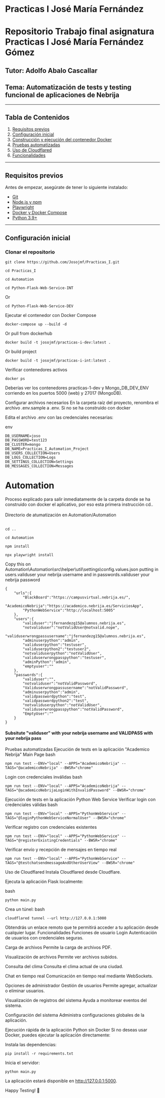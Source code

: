 <h1> Practicas I José María Fernández </h1>

# Repositorio Trabajo final asignatura Practicas I José María Fernández Gómez

## Tutor: Adolfo Abalo Cascallar

## Tema: Automatización de tests y testing funcional de aplicaciones de Nebrija

---

## Tabla de Contenidos

1. [Requisitos previos](#requisitos-previos)
2. [Configuración inicial](#configuración-inicial)
3. [Construcción y ejecución del contenedor Docker](#construcción-y-ejecución-del-contenedor-docker)
4. [Pruebas automatizadas](#pruebas-automatizadas)
5. [Uso de Cloudflared](#uso-de-cloudflared)
6. [Funcionalidades](#funcionalidades)

---

## Requisitos previos

Antes de empezar, asegúrate de tener lo siguiente instalado:

- [Git](https://git-scm.com/)
- [Node.js y npm](https://nodejs.org/)
- [Playwright](https://playwright.dev/)
- [Docker y Docker Compose](https://www.docker.com/)
- [Python 3.9+](https://www.python.org/)

---

## Configuración inicial

### Clonar el repositorio

```
git clone https://github.com/Josojmf/Practicas_I.git
```
```
cd Practicas_I
```

``` 
cd Automation
```

``` 
cd Python-Flask-Web-Service-INT
```
Or
``` 
cd Python-Flask-Web-Service-DEV
```

Ejecutar el contenedor con Docker Compose
```
docker-compose up --build -d
```
Or pull from dockerhub
```
docker build -t josojmf/practicas-i-dev:latest .
```
Or build project
```
docker build -t josojmf/practicas-i-int:latest .
```

Verificar contenedores activos
```
docker ps
```
Deberías ver los contenedores practicas-1-dev y Mongo_DB_DEV_ENV corriendo en los puertos 5000 (web) y 27017 (MongoDB).



Configurar archivos necesarios
En la carpeta raíz del proyecto, renombra el archivo .env.sample a .env. Si no se ha construido con docker

Edita el archivo .env con las credenciales necesarias:

env
```
DB_USERNAME=joso
DB_PASSWORD=test123
DB_CLUSTER=mongo
DB_NAME=Practicas_I_Automation_Project
DB_USERS_COLLECTION=Users
DB_LOGS_COLLECTION=Logs
DB_SETTINGS_COLLECTION=Settings
DB_MESSAGES_COLLECTION=Messages
```
<h1>Automation</h1>
Proceso explicado para salir inmediatamente de la carpeta donde se ha construido con docker el aplicativo, por eso esta primera instrucción cd..<br></br>
Directorio de atumatización en Automation/Automation<br></br>

```
cd ..
```
```
cd Automation
```
```
npm install
```
```
npx playwright install
```
Copy this on Automation\Automation\src\helper\util\settings\config.values.json putting in users.validuser your nebrija username and in passwords.validuser your nebrija password

```
{
    "urls":{
        "BlackBoard":"https://campusvirtual.nebrija.es/",
        "AcademicoNebrija":"https://academico.nebrija.es/ServiciosApp",
        "PythonWebService":"http://localhost:5005"
    },
    "users":{
        "validuser":"jfernandezg15@alumnos.nebrija.es",
        "notvaliduser":"notValidUser@notvalid.nope",
        "validuserwrongpassusername":"jfernandezg15@alumnos.nebrija.es",
        "adminuserpython":"admin",
        "validuserpython":"testuser",
        "validuserpython2":"testuser2",
        "notvaliduserpython":"notValidUser",
        "validuserwrongpasspython":"testuser",
        "adminPython":"admin",
        "emptyuser":""
    },
    "passwords":{
        "validuser":"",
        "notvaliduser":"notValidPassword",
        "Validuserwrongpassusername":"notValidPassword",
        "adminuserpython":"admin",
        "validpasswordpython":"test",
        "validpasswordpython2":"test",
        "notvaliduserpython":"notValidUser",
        "validuserwrongpasspython":"notValidPassword",
        "EmptyUser":""
    }
}

```
#### Subsitute "validuser" with your nebrija username and VALIDPASS with your nebrija pass



Pruebas automatizadas
Ejecución de tests en la aplicación "Academico Nebrija"
Main Page
bash
```
npm run test --ENV="local" --APPS="AcademicoNebrija" --TAGS="@academicoNebrija" --BWSR="chrome"
```
Login con credenciales inválidas
bash
```
npm run test --ENV="local" --APPS="AcademicoNebrija" --TAGS="@academicoNebrijaLoginWithInvalidPassword" --BWSR="chrome"
```
Ejecución de tests en la aplicación Python Web Service
Verificar login con credenciales válidas
bash
```
npm run test --ENV="local" --APPS="PythonWebService" --TAGS="@loginPythonWebServiceNormalUser" --BWSR="chrome"
```
Verificar registro con credenciales existentes
```
npm run test --ENV="local" --APPS="PythonWebService" --TAGS="@registerExistingCredentials" --BWSR="chrome"
```
Verificar envío y recepción de mensajes en tiempo real
```
npm run test --ENV="local" --APPS="PythonWebService" --TAGS="@testchatsendmessageAndOtherUserView" --BWSR="chrome"
```
Uso de Cloudflared
Instala Cloudflared desde Cloudflare.

Ejecuta la aplicación Flask localmente:

bash
```
python main.py
```
Crea un túnel:
bash
```
cloudflared tunnel --url http://127.0.0.1:5000
```
Obtendrás un enlace remoto que te permitirá acceder a tu aplicación desde cualquier lugar.
Funcionalidades
Funciones de usuario
Login
Autenticación de usuarios con credenciales seguras.

Carga de archivos
Permite la carga de archivos PDF.

Visualización de archivos
Permite ver archivos subidos.

Consulta del clima
Consulta el clima actual de una ciudad.

Chat en tiempo real
Comunicación en tiempo real mediante WebSockets.

Opciones de administrador
Gestión de usuarios
Permite agregar, actualizar o eliminar usuarios.

Visualización de registros del sistema
Ayuda a monitorear eventos del sistema.

Configuración del sistema
Administra configuraciones globales de la aplicación.

Ejecución rápida de la aplicación Python sin Docker
Si no deseas usar Docker, puedes ejecutar la aplicación directamente:

Instala las dependencias:
```
pip install -r requirements.txt
```
Inicia el servidor:
```
python main.py
```
La aplicación estará disponible en http://127.0.0.1:5000.

Happy Testing! 🚀
